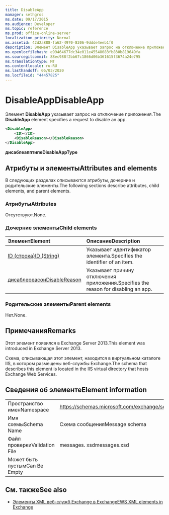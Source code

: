 ```yaml
---
title: DisableApp
manager: sethgros
ms.date: 09/17/2015
ms.audience: Developer
ms.topic: reference
ms.prod: office-online-server
localization_priority: Normal
ms.assetid: 42d2a888-fa62-4970-8306-9ddde4eeb1f0
description: Элемент DisableApp указывает запрос на отключение приложения.
ms.openlocfilehash: e99464677dc34e011e45548083fb830b819649fa
ms.sourcegitcommit: 88ec988f2bb67c1866d06b361615f3674a24e795
ms.translationtype: MT
ms.contentlocale: ru-RU
ms.lasthandoff: 06/03/2020
ms.locfileid: "44457825"
---
```

# <a name="disableapp"></a><span data-ttu-id="c9886-103">DisableApp</span><span class="sxs-lookup"><span data-stu-id="c9886-103">DisableApp</span></span>

<span data-ttu-id="c9886-104">Элемент **DisableApp** указывает запрос на отключение приложения.</span><span class="sxs-lookup"><span data-stu-id="c9886-104">The **DisableApp** element specifies a request to disable an app.</span></span> 
  
```XML
<DisableApp>
    <ID></ID>
    <DisableReason></DisableReason>
</DisableApp>
```

 <span data-ttu-id="c9886-105">**дисаблеапптипе**</span><span class="sxs-lookup"><span data-stu-id="c9886-105">**DisableAppType**</span></span>
## <a name="attributes-and-elements"></a><span data-ttu-id="c9886-106">Атрибуты и элементы</span><span class="sxs-lookup"><span data-stu-id="c9886-106">Attributes and elements</span></span>

<span data-ttu-id="c9886-107">В следующих разделах описываются атрибуты, дочерние и родительские элементы.</span><span class="sxs-lookup"><span data-stu-id="c9886-107">The following sections describe attributes, child elements, and parent elements.</span></span>
  
### <a name="attributes"></a><span data-ttu-id="c9886-108">Атрибуты</span><span class="sxs-lookup"><span data-stu-id="c9886-108">Attributes</span></span>

<span data-ttu-id="c9886-109">Отсутствуют.</span><span class="sxs-lookup"><span data-stu-id="c9886-109">None.</span></span>
  
### <a name="child-elements"></a><span data-ttu-id="c9886-110">Дочерние элементы</span><span class="sxs-lookup"><span data-stu-id="c9886-110">Child elements</span></span>

|<span data-ttu-id="c9886-111">**Элемент**</span><span class="sxs-lookup"><span data-stu-id="c9886-111">**Element**</span></span>|<span data-ttu-id="c9886-112">**Описание**</span><span class="sxs-lookup"><span data-stu-id="c9886-112">**Description**</span></span>|
|:-----|:-----|
|[<span data-ttu-id="c9886-113">ID (строка)</span><span class="sxs-lookup"><span data-stu-id="c9886-113">ID (String)</span></span>](id-string.md) <br/> |<span data-ttu-id="c9886-114">Указывает идентификатор элемента.</span><span class="sxs-lookup"><span data-stu-id="c9886-114">Specifies the identifier of an item.</span></span>  <br/> |
|[<span data-ttu-id="c9886-115">дисаблереасон</span><span class="sxs-lookup"><span data-stu-id="c9886-115">DisableReason</span></span>](disablereason.md) <br/> |<span data-ttu-id="c9886-116">Указывает причину отключения приложения.</span><span class="sxs-lookup"><span data-stu-id="c9886-116">Specifies the reason for disabling an app.</span></span>  <br/> |
   
### <a name="parent-elements"></a><span data-ttu-id="c9886-117">Родительские элементы</span><span class="sxs-lookup"><span data-stu-id="c9886-117">Parent elements</span></span>

<span data-ttu-id="c9886-118">Нет.</span><span class="sxs-lookup"><span data-stu-id="c9886-118">None.</span></span>
  
## <a name="remarks"></a><span data-ttu-id="c9886-119">Примечания</span><span class="sxs-lookup"><span data-stu-id="c9886-119">Remarks</span></span>

<span data-ttu-id="c9886-120">Этот элемент появился в Exchange Server 2013.</span><span class="sxs-lookup"><span data-stu-id="c9886-120">This element was introduced in Exchange Server 2013.</span></span>
  
<span data-ttu-id="c9886-121">Схема, описывающая этот элемент, находится в виртуальном каталоге IIS, в котором размещены веб-службы Exchange.</span><span class="sxs-lookup"><span data-stu-id="c9886-121">The schema that describes this element is located in the IIS virtual directory that hosts Exchange Web Services.</span></span>
  
## <a name="element-information"></a><span data-ttu-id="c9886-122">Сведения об элементе</span><span class="sxs-lookup"><span data-stu-id="c9886-122">Element information</span></span>

|||
|:-----|:-----|
|<span data-ttu-id="c9886-123">Пространство имен</span><span class="sxs-lookup"><span data-stu-id="c9886-123">Namespace</span></span>  <br/> |https://schemas.microsoft.com/exchange/services/2006/messages  <br/> |
|<span data-ttu-id="c9886-124">Имя схемы</span><span class="sxs-lookup"><span data-stu-id="c9886-124">Schema Name</span></span>  <br/> |<span data-ttu-id="c9886-125">Схема сообщения</span><span class="sxs-lookup"><span data-stu-id="c9886-125">Message schema</span></span>  <br/> |
|<span data-ttu-id="c9886-126">Файл проверки</span><span class="sxs-lookup"><span data-stu-id="c9886-126">Validation File</span></span>  <br/> |<span data-ttu-id="c9886-127">messages. xsd</span><span class="sxs-lookup"><span data-stu-id="c9886-127">messages.xsd</span></span>  <br/> |
|<span data-ttu-id="c9886-128">Может быть пустым</span><span class="sxs-lookup"><span data-stu-id="c9886-128">Can Be Empty</span></span>  <br/> ||
   
## <a name="see-also"></a><span data-ttu-id="c9886-129">См. также</span><span class="sxs-lookup"><span data-stu-id="c9886-129">See also</span></span>

- [<span data-ttu-id="c9886-130">Элементы XML веб-служб Exchange в Exchange</span><span class="sxs-lookup"><span data-stu-id="c9886-130">EWS XML elements in Exchange</span></span>](ews-xml-elements-in-exchange.md)

